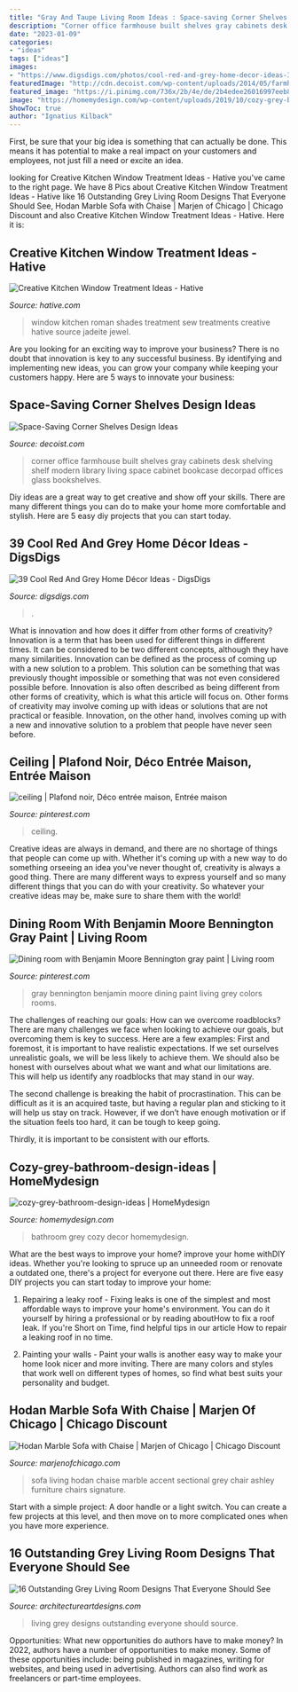 ```yaml
---
title: "Gray And Taupe Living Room Ideas : Space-saving Corner Shelves Design Ideas"
description: "Corner office farmhouse built shelves gray cabinets desk shelving shelf modern library living space cabinet bookcase decorpad offices glass bookshelves"
date: "2023-01-09"
categories:
- "ideas"
tags: ["ideas"]
images:
- "https://www.digsdigs.com/photos/cool-red-and-grey-home-decor-ideas-37.jpg"
featuredImage: "http://cdn.decoist.com/wp-content/uploads/2014/05/farmhouse-home-office-corner-built-in-shelves.jpg"
featured_image: "https://i.pinimg.com/736x/2b/4e/de/2b4edee26016997eeb872b3bdf8600ab--colorful-rooms-gray-wall-paints.jpg"
image: "https://homemydesign.com/wp-content/uploads/2019/10/cozy-grey-bathroom-design-ideas.jpg"
ShowToc: true
author: "Ignatius Kilback"
---
```



First, be sure that your big idea is something that can actually be done. This means it has potential to make a real impact on your customers and employees, not just fill a need or excite an idea.

	

		
looking for Creative Kitchen Window Treatment Ideas - Hative you've came to the right page. We have 8 Pics about Creative Kitchen Window Treatment Ideas - Hative like 16 Outstanding Grey Living Room Designs That Everyone Should See, Hodan Marble Sofa with Chaise | Marjen of Chicago | Chicago Discount and also Creative Kitchen Window Treatment Ideas - Hative. Here it is:
		
    
## Creative Kitchen Window Treatment Ideas - Hative

<img loading=lazy src="https://hative.com/wp-content/uploads/2015/02/kitchen-window-treatments/3-kitchen-window-treatments.jpg" onerror="this.onerror=null;this.src='https://tse1.mm.bing.net/th?id=OIP.ePBROA5hM2_Ga_lzRHwXaAHaNK&amp;pid=15.1';" alt="Creative Kitchen Window Treatment Ideas - Hative">

_Source: hative.com_

>window kitchen roman shades treatment sew treatments creative hative source jadeite jewel. 

	

Are you looking for an exciting way to improve your business? There is no doubt that innovation is key to any successful business. By identifying and implementing new ideas, you can grow your company while keeping your customers happy. Here are 5 ways to innovate your business: 

    
## Space-Saving Corner Shelves Design Ideas

<img loading=lazy src="http://cdn.decoist.com/wp-content/uploads/2014/05/farmhouse-home-office-corner-built-in-shelves.jpg" onerror="this.onerror=null;this.src='https://tse2.mm.bing.net/th?id=OIP.H2elevDR-8kQpexhpbUbKwHaJ4&amp;pid=15.1';" alt="Space-Saving Corner Shelves Design Ideas">

_Source: decoist.com_

>corner office farmhouse built shelves gray cabinets desk shelving shelf modern library living space cabinet bookcase decorpad offices glass bookshelves. 

	

Diy ideas are a great way to get creative and show off your skills. There are many different things you can do to make your home more comfortable and stylish. Here are 5 easy diy projects that you can start today.

    
## 39 Cool Red And Grey Home Décor Ideas - DigsDigs

<img loading=lazy src="https://www.digsdigs.com/photos/cool-red-and-grey-home-decor-ideas-37.jpg" onerror="this.onerror=null;this.src='https://tse2.mm.bing.net/th?id=OIP.Jb1lvhWp8B7FcUpgwVZEdAHaJ4&amp;pid=15.1';" alt="39 Cool Red And Grey Home Décor Ideas - DigsDigs">

_Source: digsdigs.com_

>. 

	

What is innovation and how does it differ from other forms of creativity?
Innovation is a term that has been used for different things in different times. It can be considered to be two different concepts, although they have many similarities. Innovation can be defined as the process of coming up with a new solution to a problem. This solution can be something that was previously thought impossible or something that was not even considered possible before. Innovation is also often described as being different from other forms of creativity, which is what this article will focus on. Other forms of creativity may involve coming up with ideas or solutions that are not practical or feasible. Innovation, on the other hand, involves coming up with a new and innovative solution to a problem that people have never seen before.

    
## Ceiling | Plafond Noir, Déco Entrée Maison, Entrée Maison

<img loading=lazy src="https://i.pinimg.com/736x/93/a8/80/93a8806f3955789d0a232fc69410eeb2.jpg" onerror="this.onerror=null;this.src='https://tse4.mm.bing.net/th?id=OIP.HMwvCpujMNSWQhe0uxoBfwHaKg&amp;pid=15.1';" alt="ceiling | Plafond noir, Déco entrée maison, Entrée maison">

_Source: pinterest.com_

>ceiling. 

	

Creative ideas are always in demand, and there are no shortage of things that people can come up with. Whether it's coming up with a new way to do something orseeing an idea you've never thought of, creativity is always a good thing. There are many different ways to express yourself and so many different things that you can do with your creativity. So whatever your creative ideas may be, make sure to share them with the world!

    
## Dining Room With Benjamin Moore Bennington Gray Paint | Living Room

<img loading=lazy src="https://i.pinimg.com/736x/2b/4e/de/2b4edee26016997eeb872b3bdf8600ab--colorful-rooms-gray-wall-paints.jpg" onerror="this.onerror=null;this.src='https://tse4.mm.bing.net/th?id=OIP.QAGYwQZutGlN2kRstAZdxAHaJ4&amp;pid=15.1';" alt="Dining room with Benjamin Moore Bennington gray paint | Living room">

_Source: pinterest.com_

>gray bennington benjamin moore dining paint living grey colors rooms. 

	

The challenges of reaching our goals: How can we overcome roadblocks?
There are many challenges we face when looking to achieve our goals, but overcoming them is key to success. Here are a few examples:
First and foremost, it is important to have realistic expectations. If we set ourselves unrealistic goals, we will be less likely to achieve them. We should also be honest with ourselves about what we want and what our limitations are. This will help us identify any roadblocks that may stand in our way.

The second challenge is breaking the habit of procrastination. This can be difficult as it is an acquired taste, but having a regular plan and sticking to it will help us stay on track. However, if we don’t have enough motivation or if the situation feels too hard, it can be tough to keep going.

Thirdly, it is important to be consistent with our efforts.

    
## Cozy-grey-bathroom-design-ideas | HomeMydesign

<img loading=lazy src="https://homemydesign.com/wp-content/uploads/2019/10/cozy-grey-bathroom-design-ideas.jpg" onerror="this.onerror=null;this.src='https://tse3.mm.bing.net/th?id=OIP.KSWVINzlZSqwQDKIyw-q8QHaLP&amp;pid=15.1';" alt="cozy-grey-bathroom-design-ideas | HomeMydesign">

_Source: homemydesign.com_

>bathroom grey cozy decor homemydesign. 

	

What are the best ways to improve your home?
improve your home withDIY ideas. Whether you're looking to spruce up an unneeded room or renovate a outdated one, there's a project for everyone out there. Here are five easy DIY projects you can start today to improve your home: 
1. Repairing a leaky roof - Fixing leaks is one of the simplest and most affordable ways to improve your home's environment. You can do it yourself by hiring a professional or by reading aboutHow to fix a roof leak. If you're Short on Time, find helpful tips in our article How to repair a leaking roof in no time. 

2. Painting your walls - Paint your walls is another easy way to make your home look nicer and more inviting. There are many colors and styles that work well on different types of homes, so find what best suits your personality and budget.

    
## Hodan Marble Sofa With Chaise | Marjen Of Chicago | Chicago Discount

<img loading=lazy src="https://www.marjenofchicago.com/sites/default/files/79700-18-21-11-T-C.jpg" onerror="this.onerror=null;this.src='https://tse2.mm.bing.net/th?id=OIP.dspQwRbOtvH-um-l6Zc44AHaF7&amp;pid=15.1';" alt="Hodan Marble Sofa with Chaise | Marjen of Chicago | Chicago Discount">

_Source: marjenofchicago.com_

>sofa living hodan chaise marble accent sectional grey chair ashley furniture chairs signature. 

	

Start with a simple project: A door handle or a light switch. You can create a few projects at this level, and then move on to more complicated ones when you have more experience.

    
## 16 Outstanding Grey Living Room Designs That Everyone Should See

<img loading=lazy src="https://www.architectureartdesigns.com/wp-content/uploads/2017/03/4-3.jpg" onerror="this.onerror=null;this.src='https://tse4.mm.bing.net/th?id=OIP.P-klb4HXdSuh9720Q18cQgHaLS&amp;pid=15.1';" alt="16 Outstanding Grey Living Room Designs That Everyone Should See">

_Source: architectureartdesigns.com_

>living grey designs outstanding everyone should source. 

	

Opportunities: What new opportunities do authors have to make money?
In 2022, authors have a number of opportunities to make money. Some of these opportunities include: being published in magazines, writing for websites, and being used in advertising. Authors can also find work as freelancers or part-time employees.

